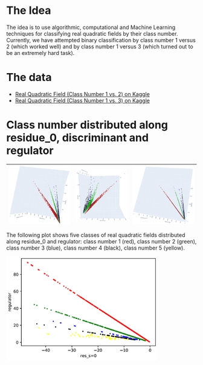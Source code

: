# The Idea

The idea is to use algorithmic, computational and Machine Learning techniques for classifying real quadratic fields by their class number. Currently, we have attempted binary classification by class number 1 versus 2 (which worked well) and by class number 1 versus 3 (which turned out to be an extremely hard task).

# The data

- [Real Quadratic Field (Class Number 1 vs. 2) on Kaggle](https://www.kaggle.com/datasets/eldarsultanow/real-quad-fields-1-2/settings) 
- [Real Quadratic Field (Class Number 1 vs. 3) on Kaggle](https://www.kaggle.com/datasets/eldarsultanow/real-quadratic-field-class-number-1-vs-3)

# Class number distributed along residue_0, discriminant and regulator


![](img/rdr_1.png)  |  ![](img/rdr_3.png)  |  ![](img/rdr_2.png)
:------------------:|:--------------------:|:--------------------: 

The following plot shows five classes of real quadratic fields distributed along residue_0 and regulator: class number 1 (red), class number 2 (green), class number 3 (blue), class number 4 (black), class number 5 (yellow).

<img src="img/class_number.png" width="400"/>
